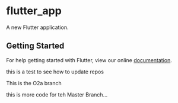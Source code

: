 # flutter_app

A new Flutter application.

## Getting Started

For help getting started with Flutter, view our online
[documentation](https://flutter.io/).


this is a test 
to see how to update repos


This is the O2a branch


  this is more code for teh Master Branch...
  
  
  
